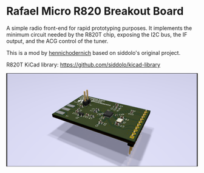 # Rafael Micro R820 Breakout Board

A simple radio front-end for rapid prototyping purposes. It implements the minimum circuit needed by the R820T chip, exposing the I2C bus, the IF output, and the ACG control of the tuner.

This is a mod by [hennichodernich](https://github.com/hennichodernich) based on siddolo's original project.

R820T KiCad library: https://github.com/siddolo/kicad-library

![R820 Breakout Board](render.png)
